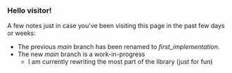 ### Hello visitor!

A few notes just in case you've been visiting this page in the past few days or weeks:

- The previous *main* branch has been renamed to *first_implementation*.
- The new *main* branch is a work-in-progress
    - I am currently rewriting the most part of the library (just for fun)
